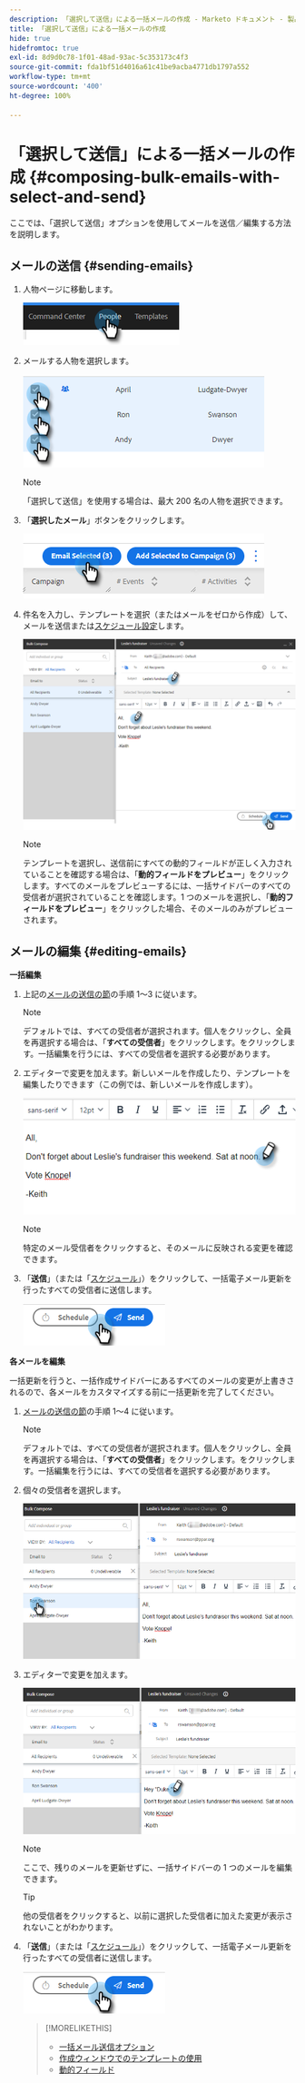 ```yaml
---
description: 「選択して送信」による一括メールの作成 - Marketo ドキュメント - 製品ドキュメント
title: 「選択して送信」による一括メールの作成
hide: true
hidefromtoc: true
exl-id: 8d9d0c78-1f01-48ad-93ac-5c353173c4f3
source-git-commit: fda1bf51d4016a61c41be9acba4771db1797a552
workflow-type: tm+mt
source-wordcount: '400'
ht-degree: 100%

---
```


# 「選択して送信」による一括メールの作成 {#composing-bulk-emails-with-select-and-send}

ここでは、「選択して送信」オプションを使用してメールを送信／編集する方法を説明します。

## メールの送信 {#sending-emails}

1. 人物ページに移動します。

   ![](assets/composing-bulk-emails-with-select-and-send-1.png)

1. メールする人物を選択します。

   ![](assets/composing-bulk-emails-with-select-and-send-2.png)

   >[!NOTE]
   >
   >「選択して送信」を使用する場合は、最大 200 名の人物を選択できます。

1. 「**選択したメール**」ボタンをクリックします。

   ![](assets/composing-bulk-emails-with-select-and-send-3.png)

1. 件名を入力し、テンプレートを選択（またはメールをゼロから作成）して、メールを送信または[スケジュール設定](/help/marketo/product-docs/marketo-sales-connect/email/using-the-compose-window/scheduling-an-email.md)します。

   ![](assets/composing-bulk-emails-with-select-and-send-4.png)

   >[!NOTE]
   >
   >テンプレートを選択し、送信前にすべての動的フィールドが正しく入力されていることを確認する場合は、「**動的フィールドをプレビュー**」をクリックします。すべてのメールをプレビューするには、一括サイドバーのすべての受信者が選択されていることを確認します。1 つのメールを選択し、「**動的フィールドをプレビュー**」をクリックした場合、そのメールのみがプレビューされます。

## メールの編集 {#editing-emails}

**一括編集**

1. 上記の[メールの送信の節](#sending-emails)の手順 1～3 に従います。

   >[!NOTE]
   >
   >デフォルトでは、すべての受信者が選択されます。個人をクリックし、全員を再選択する場合は、「**すべての受信者**」をクリックします。をクリックします。一括編集を行うには、すべての受信者を選択する必要があります。

1. エディターで変更を加えます。新しいメールを作成したり、テンプレートを編集したりできます（この例では、新しいメールを作成します）。

   ![](assets/composing-bulk-emails-with-select-and-send-5.png)

   >[!NOTE]
   >
   >特定のメール受信者をクリックすると、そのメールに反映される変更を確認できます。

1. 「**送信**」（または「[スケジュール](/help/marketo/product-docs/marketo-sales-connect/email/using-the-compose-window/scheduling-an-email.md)」）をクリックして、一括電子メール更新を行ったすべての受信者に送信します。

   ![](assets/composing-bulk-emails-with-select-and-send-6.png)

**各メールを編集**

一括更新を行うと、一括作成サイドバーにあるすべてのメールの変更が上書きされるので、各メールをカスタマイズする前に一括更新を完了してください。

1. [メールの送信の節](#sending-emails)の手順 1～4 に従います。

   >[!NOTE]
   >
   >デフォルトでは、すべての受信者が選択されます。個人をクリックし、全員を再選択する場合は、「**すべての受信者**」をクリックします。をクリックします。一括編集を行うには、すべての受信者を選択する必要があります。

1. 個々の受信者を選択します。

   ![](assets/composing-bulk-emails-with-select-and-send-7.png)

1. エディターで変更を加えます。

   ![](assets/composing-bulk-emails-with-select-and-send-8.png)

   >[!NOTE]
   >
   >ここで、残りのメールを更新せずに、一括サイドバーの 1 つのメールを編集できます。

   >[!TIP]
   >
   >他の受信者をクリックすると、以前に選択した受信者に加えた変更が表示されないことがわかります。

1. 「**送信**」（または「[スケジュール](/help/marketo/product-docs/marketo-sales-connect/email/using-the-compose-window/scheduling-an-email.md)」）をクリックして、一括電子メール更新を行ったすべての受信者に送信します。

   ![](assets/composing-bulk-emails-with-select-and-send-9.png)

   >[!MORELIKETHIS]
   >
   >* [一括メール送信オプション](/help/marketo/product-docs/marketo-sales-insight/actions/email/using-the-compose-window/bulk-emailing-options.md)
   >* [作成ウィンドウでのテンプレートの使用](/help/marketo/product-docs/marketo-sales-connect/email/using-the-compose-window/using-a-template-in-the-compose-window.md)
   >* [動的フィールド](/help/marketo/product-docs/marketo-sales-connect/templates/dynamic-fields/how-to-insert-dynamic-fields.md)

